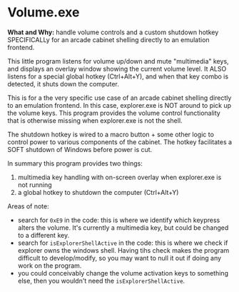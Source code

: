 # Volume.exe

**What and Why:** handle volume controls and a custom shutdown hotkey SPECIFICALLy for an arcade cabinet shelling directly to an emulation frontend.

This little program listens for volume up/down and mute "multimedia" keys, and displays an overlay window showing the current volume level.
It ALSO listens for a special global hotkey (Ctrl+Alt+Y), and when that key combo is detected, it shuts down the computer.

This is for a the very specific use case of an arcade cabinet shelling directly to an emulation frontend. In this case, explorer.exe is NOT around
to pick up the volume keys. This program provides the volume control functionality that is otherwise missing when explorer.exe is not the shell.

The shutdown hotkey is wired to a macro button + some other logic to control power to various components of the cabinet. The hotkey facilitates a SOFT 
shutdown of Windows before power is cut.

In summary this program provides two things:

1) multimedia key handling with on-screen overlay when explorer.exe is not running
2) a global hotkey to shutdown the computer (Ctrl+Alt+Y)


Areas of note:
* search for `0xE9` in the code: this is where we identify which keypress alters the volume. It's currently a multimedia key, but could be changed to a different key.  
* search for `isExplorerShellActive` in the code: this is where we check if explorer owns the windows shell. Having tihs check makes the program difficult to develop/modify, so you may want to null it out if doing any work on the program.
* you could conceivably change the volume activation keys to something else, then you wouldn't need the `isExplorerShellActive`.    



